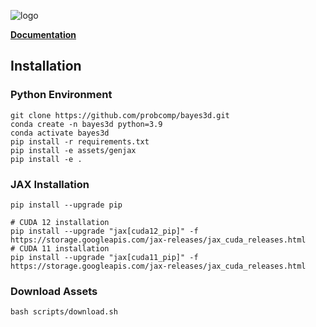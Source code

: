 
![logo](https://github.com/probcomp/bayes3d/assets/66085644/bf4e3d42-2d70-40fa-b980-04bd4e18bf2b)

**[Documentation](https://probcomp.github.io/bayes3d/bayes3d/)**

## Installation
### Python Environment
```
git clone https://github.com/probcomp/bayes3d.git
conda create -n bayes3d python=3.9
conda activate bayes3d
pip install -r requirements.txt
pip install -e assets/genjax
pip install -e .
```
### JAX Installation
```
pip install --upgrade pip

# CUDA 12 installation
pip install --upgrade "jax[cuda12_pip]" -f https://storage.googleapis.com/jax-releases/jax_cuda_releases.html
# CUDA 11 installation
pip install --upgrade "jax[cuda11_pip]" -f https://storage.googleapis.com/jax-releases/jax_cuda_releases.html
```
### Download Assets
```
bash scripts/download.sh
```
